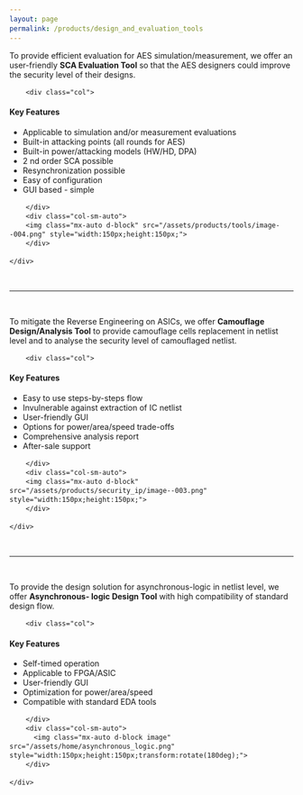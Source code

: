 ```yaml
---
layout: page
permalink: /products/design_and_evaluation_tools
---
```


<div>
<content>
</content>
</div>
<div>
<content>
</content>
</div>

To provide efficient evaluation for AES simulation/measurement, we offer an user-friendly <strong>SCA
Evaluation Tool</strong> so that the AES designers could improve the security level of their designs.

<div class="container">
    <div class="row">

        <div class="col">

<h4><strong>Key Features</strong></h4>
<ul>
  <li>Applicable to simulation and/or measurement evaluations</li>
  <li>Built-in attacking points (all rounds for AES)</li>
  <li>Built-in power/attacking models (HW/HD, DPA)</li>
  <li>2 nd order SCA possible</li>
  <li>Resynchronization possible</li>
  <li>Easy of configuration</li>
  <li>GUI based - simple</li>
</ul>

        </div>
        <div class="col-sm-auto">
        <img class="mx-auto d-block" src="/assets/products/tools/image--004.png" style="width:150px;height:150px;">
        </div>

    </div>

</div>
<br>
<hr class="seperator">
<br>

To mitigate the Reverse Engineering on ASICs, we offer <strong>Camouflage Design/Analysis Tool</strong> to
provide camouflage cells replacement in netlist level and to analyse the security level of
camouflaged netlist.

<div class="container">
    <div class="row">

        <div class="col">

<h4><strong>Key Features</strong></h4>

<ul>
  <li>Easy to use steps-by-steps flow</li>
  <li>Invulnerable against extraction of IC netlist</li>
  <li>User-friendly GUI</li>
  <li>Options for power/area/speed trade-offs</li>
  <li>Comprehensive analysis report</li>
  <li>After-sale support</li>
</ul>

        </div>
        <div class="col-sm-auto">
        <img class="mx-auto d-block" src="/assets/products/security_ip/image--003.png" style="width:150px;height:150px;">
        </div>

    </div>

</div>

<br>
<hr class="seperator">
<br>

To provide the design solution for asynchronous-logic in netlist level, we offer <strong>Asynchronous-
logic Design Tool</strong> with high compatibility of standard design flow.

<div class="container">
    <div class="row">

        <div class="col">

<h4><strong>Key Features</strong></h4>

<ul>
  <li>Self-timed operation</li>
  <li>Applicable to FPGA/ASIC</li>
  <li>User-friendly GUI</li>
  <li>Optimization for power/area/speed</li>
  <li>Compatible with standard EDA tools</li>
</ul>

        </div>
        <div class="col-sm-auto">
          <img class="mx-auto d-block image" src="/assets/home/asynchronous_logic.png" style="width:150px;height:150px;transform:rotate(180deg);">
        </div>

    </div>

</div>
